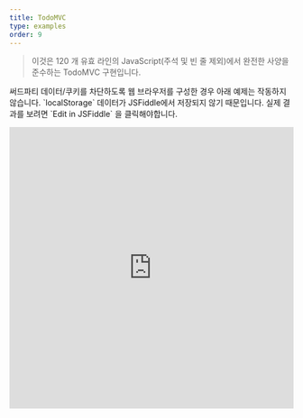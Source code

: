```yaml
---
title: TodoMVC
type: examples
order: 9
---
```


> 이것은 120 개 유효 라인의 JavaScript(주석 및 빈 줄 제외)에서 완전한 사양을 준수하는 TodoMVC 구현입니다.

<p class="tip">써드파티 데이터/쿠키를 차단하도록 웹 브라우저를 구성한 경우 아래 예제는 작동하지 않습니다. `localStorage` 데이터가 JSFiddle에서 저장되지 않기 때문입니다. 실제 결과를 보려면 `Edit in JSFiddle` 을 클릭해야합니다.</p>

<iframe width="100%" height="500" src="https://jsfiddle.net/yyx990803/4dr2fLb7/embedded/result,html,js,css" allowfullscreen="allowfullscreen" frameborder="0"></iframe>

